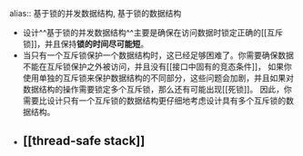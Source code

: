 alias:: 基于锁的并发数据结构, 基于锁的数据结构

- 设计^^基于锁的并发数据结构^^主要是确保在访问数据时锁定正确的[[互斥锁]]，并且保持**锁的时间尽可能短**。
- 当只有一个互斥锁保护一个数据结构时，这已经足够困难了。你需要确保数据不能在互斥锁保护之外被访问，并且没有[[接口中固有的竞态条件]]，
  如果你使用单独的互斥锁来保护数据结构的不同部分，这些问题会加剧，并且如果对数据结构的操作需要锁定多个互斥锁，那么还有可能出现[[死锁]]。
  因此，你需要比设计只有一个互斥锁的数据结构更仔细地考虑设计具有多个互斥锁的数据结构。
- ## [[thread-safe stack]]